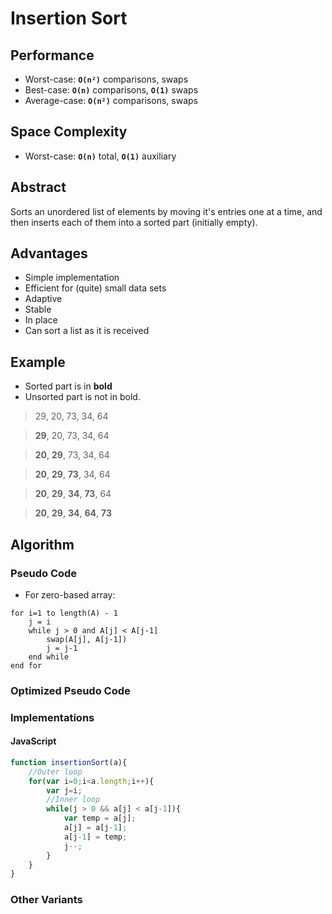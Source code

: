 # Insertion Sort

## Performance

- Worst-case: **`O(n²)`** comparisons, swaps
- Best-case: **`O(n)`** comparisons, **`O(1)`** swaps 
- Average-case: **`O(n²)`** comparisons, swaps

## Space Complexity

- Worst-case: **`O(n)`** total, **`O(1)`** auxiliary

## Abstract

Sorts an unordered list of elements by moving it's entries one at a time, and then inserts each of them into a sorted
part (initially empty).

## Advantages

- Simple implementation
- Efficient for (quite) small data sets
- Adaptive
- Stable
- In place
- Can sort a list as it is received

## Example

- Sorted part is in **bold**
- Unsorted part is not in bold.

> 29, 20, 73, 34, 64
 
> **29**, 20, 73, 34, 64 
 
> **20**, **29**, 73, 34, 64

> **20**, **29**, **73**, 34, 64

> **20**, **29**, **34**, **73**, 64

> **20**, **29**, **34**, **64**, **73**

## Algorithm

### Pseudo Code
- For zero-based array:
```
for i=1 to length(A) - 1
    j = i
    while j > 0 and A[j] < A[j-1]
        swap(A[j], A[j-1])
        j = j-1
    end while
end for
```

### Optimized Pseudo Code 

### Implementations

#### JavaScript

```javascript
function insertionSort(a){
    //Outer loop
    for(var i=0;i<a.length;i++){
        var j=i;
        //Inner loop
        while(j > 0 && a[j] < a[j-1]){
            var temp = a[j];
            a[j] = a[j-1];
            a[j-1] = temp;
            j--;
        }
    }
}
```

### Other Variants
